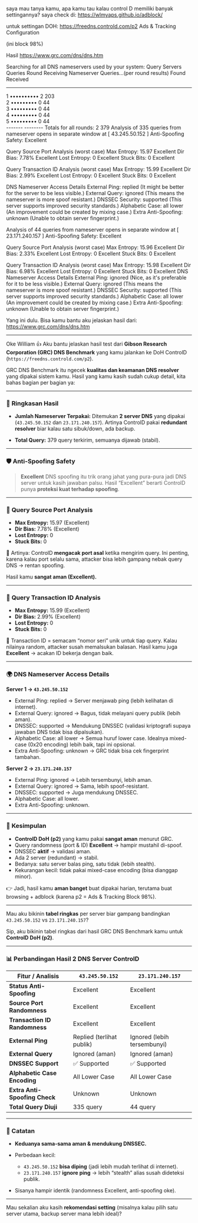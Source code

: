 saya mau tanya kamu, apa kamu tau kalau control D memiliki banyak settingannya?
saya check di:
https://wlmyaps.github.io/adblock/

untuk settingan DOH:
https://freedns.controld.com/p2
Ads & Tracking Configuration

(ini block 98%)

Hasil
https://www.grc.com/dns/dns.htm

Searching for all DNS nameservers used by your system:
Query                                                      Servers  Queries
Round  Receiving Nameserver Queries...(per round results)   Found   Received
-----  --------------------------------------------------  -------  --------
   1   ••••••••••                                             2         203    
   2   •••••••••                                              0          44    
   3   •••••••••                                              0          44    
   4   •••••••••                                              0          44    
   5   •••••••••                                              0          44    
                                                           -------  --------
                                   Totals for all rounds:     2         379  Analysis of 335 queries from nameserver opens in separate window at [ 43.245.50.152 ] 
Anti-Spoofing Safety: Excellent

Query Source Port Analysis (worst case)
Max Entropy:	15.97	Excellent	Dir Bias:	7.78%	Excellent
Lost Entropy:	0	Excellent	Stuck Bits:	0	Excellent

Query Transaction ID Analysis (worst case)
Max Entropy:	15.99	Excellent	Dir Bias:	2.99%	Excellent
Lost Entropy:	0	Excellent	Stuck Bits:	0	Excellent

DNS Nameserver Access Details
External Ping:	replied	(It might be better for the server to be less visible.)
External Query:	ignored	(This means the nameserver is more spoof resistant.)
DNSSEC Security:	supported	(This server supports improved security standards.)
Alphabetic Case:	all lower	(An improvement could be created by mixing case.)
Extra Anti-Spoofing:	unknown	(Unable to obtain server fingerprint.)

Analysis of 44 queries from nameserver opens in separate window at [ 23.171.240.157 ]
Anti-Spoofing Safety: Excellent

Query Source Port Analysis (worst case)
Max Entropy:	15.96	Excellent	Dir Bias:	2.33%	Excellent
Lost Entropy:	0	Excellent	Stuck Bits:	0	Excellent

Query Transaction ID Analysis (worst case)
Max Entropy:	15.98	Excellent	Dir Bias:	6.98%	Excellent
Lost Entropy:	0	Excellent	Stuck Bits:	0	Excellent
DNS Nameserver Access Details
External Ping:	ignored	(Nice, as it's preferable for it to be less visible.)
External Query:	ignored	(This means the nameserver is more spoof resistant.)
DNSSEC Security:	supported	(This server supports improved security standards.)
Alphabetic Case:	all lower	(An improvement could be created by mixing case.)
Extra Anti-Spoofing:	unknown	(Unable to obtain server fingerprint.)

Yang ini dulu.
Bisa kamu bantu aku jelaskan hasil dari:
https://www.grc.com/dns/dns.htm

---

Oke William 👍
Aku bantu jelaskan hasil test dari **Gibson Research Corporation (GRC) DNS Benchmark** yang kamu jalankan ke DoH ControlD (`https://freedns.controld.com/p2`).

GRC DNS Benchmark itu ngecek **kualitas dan keamanan DNS resolver** yang dipakai sistem kamu. Hasil yang kamu kasih sudah cukup detail, kita bahas bagian per bagian ya:

---

### 🔎 **Ringkasan Hasil**

* **Jumlah Nameserver Terpakai:**
  Ditemukan **2 server DNS** yang dipakai (`43.245.50.152` dan `23.171.240.157`).
  Artinya ControlD pakai **redundant resolver** biar kalau satu sibuk/down, ada backup.

* **Total Query:**
  379 query terkirim, semuanya dijawab (stabil).

---

### 🛡️ **Anti-Spoofing Safety**

> **Excellent**
> DNS spoofing itu trik orang jahat yang pura-pura jadi DNS server untuk kasih jawaban palsu.
> Hasil “Excellent” berarti ControlD punya **proteksi kuat terhadap spoofing**.

---

### 🎲 **Query Source Port Analysis**

* **Max Entropy:** 15.97 (Excellent)
* **Dir Bias:** 7.78% (Excellent)
* **Lost Entropy:** 0
* **Stuck Bits:** 0

🔹 Artinya:
ControlD **mengacak port asal** ketika mengirim query.
Ini penting, karena kalau port selalu sama, attacker bisa lebih gampang nebak query DNS → rentan spoofing.

Hasil kamu **sangat aman (Excellent).**

---

### 🔑 **Query Transaction ID Analysis**

* **Max Entropy:** 15.99 (Excellent)
* **Dir Bias:** 2.99% (Excellent)
* **Lost Entropy:** 0
* **Stuck Bits:** 0

🔹 Transaction ID = semacam “nomor seri” unik untuk tiap query.
Kalau nilainya random, attacker susah memalsukan balasan.
Hasil kamu juga **Excellent** → acakan ID bekerja dengan baik.

---

### 🌍 **DNS Nameserver Access Details**

**Server 1 → `43.245.50.152`**

* External Ping: replied → Server menjawab ping (lebih kelihatan di internet).
* External Query: ignored → Bagus, tidak melayani query publik (lebih aman).
* DNSSEC: supported → Mendukung DNSSEC (validasi kriptografi supaya jawaban DNS tidak bisa dipalsukan).
* Alphabetic Case: all lower → Semua huruf lower case. Idealnya mixed-case (0x20 encoding) lebih baik, tapi ini opsional.
* Extra Anti-Spoofing: unknown → GRC tidak bisa cek fingerprint tambahan.

**Server 2 → `23.171.240.157`**

* External Ping: ignored → Lebih tersembunyi, lebih aman.
* External Query: ignored → Sama, lebih spoof-resistant.
* DNSSEC: supported → Juga mendukung DNSSEC.
* Alphabetic Case: all lower.
* Extra Anti-Spoofing: unknown.

---

### 📌 **Kesimpulan**

* **ControlD DoH (p2)** yang kamu pakai **sangat aman** menurut GRC.
* Query randomness (port & ID) **Excellent** → hampir mustahil di-spoof.
* DNSSEC **aktif** → validasi aman.
* Ada 2 server (redundant) → stabil.
* Bedanya: satu server balas ping, satu tidak (lebih stealth).
* Kekurangan kecil: tidak pakai mixed-case encoding (bisa dianggap minor).

👉 Jadi, hasil kamu **aman banget** buat dipakai harian, terutama buat browsing + adblock (karena p2 = Ads & Tracking Block 98%).

---

Mau aku bikinin **tabel ringkas** per server biar gampang bandingkan `43.245.50.152` vs `23.171.240.157`?

  Sip, aku bikinin tabel ringkas dari hasil GRC DNS Benchmark kamu untuk **ControlD DoH (p2)**.

---

### 📊 Perbandingan Hasil 2 DNS Server ControlD

| Fitur / Analisis              | `43.245.50.152`           | `23.171.240.157`            |
| ----------------------------- | ------------------------- | --------------------------- |
| **Status Anti-Spoofing**      | Excellent                 | Excellent                   |
| **Source Port Randomness**    | Excellent                 | Excellent                   |
| **Transaction ID Randomness** | Excellent                 | Excellent                   |
| **External Ping**             | Replied (terlihat publik) | Ignored (lebih tersembunyi) |
| **External Query**            | Ignored (aman)            | Ignored (aman)              |
| **DNSSEC Support**            | ✅ Supported               | ✅ Supported                 |
| **Alphabetic Case Encoding**  | All Lower Case            | All Lower Case              |
| **Extra Anti-Spoofing Check** | Unknown                   | Unknown                     |
| **Total Query Diuji**         | 335 query                 | 44 query                    |

---

### 📝 Catatan

* **Keduanya sama-sama aman & mendukung DNSSEC.**
* Perbedaan kecil:

  * `43.245.50.152` **bisa diping** (jadi lebih mudah terlihat di internet).
  * `23.171.240.157` **ignore ping** → lebih “stealth” alias susah dideteksi publik.
* Sisanya hampir identik (randomness Excellent, anti-spoofing oke).

---

Mau sekalian aku kasih **rekomendasi setting** (misalnya kalau pilih satu server utama, backup server mana lebih ideal)?
